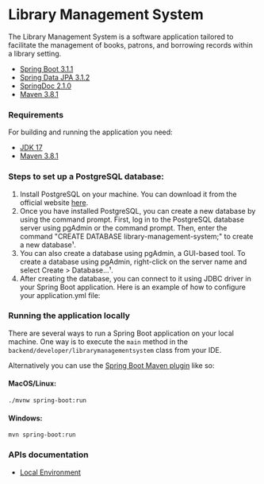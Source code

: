 # Library Management System

The Library Management System is a software application tailored to facilitate the management of books, patrons, and borrowing records within a library setting.
* [Spring Boot 3.1.1](https://spring.io/projects/spring-boot)
* [Spring Data JPA 3.1.2](https://spring.io/projects/spring-data-jpa)
* [SpringDoc 2.1.0](https://springdoc.org/)
* [Maven 3.8.1](https://maven.apache.org)

### Requirements

For building and running the application you need:

- [JDK 17](https://www.oracle.com/java/technologies/javase-downloads.html)
- [Maven 3.8.1](https://maven.apache.org)

### Steps to set up a PostgreSQL database:

1. Install PostgreSQL on your machine. You can download it from the official
   website [here](https://www.postgresql.org/download/).
2. Once you have installed PostgreSQL, you can create a new database by using the command prompt. First, log in to the
   PostgreSQL database server using pgAdmin or the command prompt. Then, enter the command "CREATE DATABASE library-management-system;"
   to create a new database¹.
3. You can also create a database using pgAdmin, a GUI-based tool. To create a database using pgAdmin, right-click on
   the server name and select Create > Database...¹.
4. After creating the database, you can connect to it using JDBC driver in your Spring Boot application. Here is an
   example of how to configure your application.yml file:

### Running the application locally

There are several ways to run a Spring Boot application on your local machine. One way is to execute the `main` method
in the `backend/developer/librarymanagementsystem` class from your IDE.

Alternatively you can use
the [Spring Boot Maven plugin](https://docs.spring.io/spring-boot/docs/current/reference/html/build-tool-plugins-maven-plugin.html)
like so:

#### MacOS/Linux:

```shell
./mvnw spring-boot:run
```

#### Windows:

```shell
mvn spring-boot:run
```

### APIs documentation

* [Local Environment](http://localhost:8080/swagger-ui/index.html)